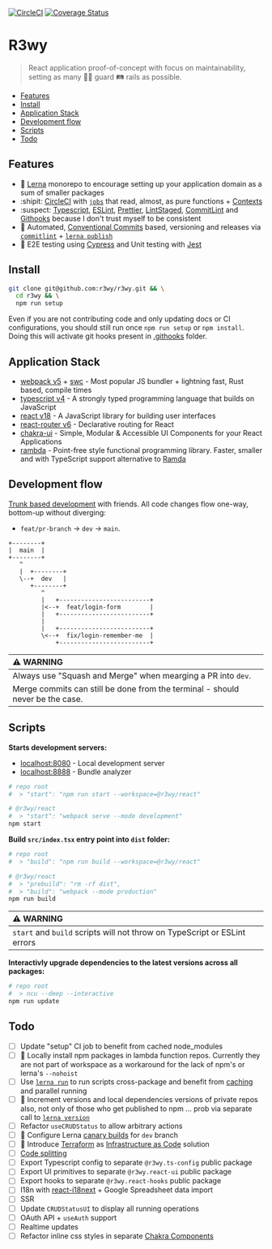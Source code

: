 <!-- markdownlint-disable first-line-h1 -->

[![CircleCI](https://dl.circleci.com/status-badge/img/gh/r3wy/r3wy/tree/main.svg?style=svg)](https://dl.circleci.com/status-badge/redirect/gh/r3wy/r3wy/tree/main)
[![Coverage Status](https://coveralls.io/repos/github/r3wy/r3wy/badge.svg)](https://coveralls.io/github/r3wy/r3wy)

# R3wy

> React application proof-of-concept with focus on maintainability, setting as
> many :guardsman: guard :railway_track: rails as possible.

<!-- vim-markdown-toc GFM -->

- [Features](#features)
- [Install](#install)
- [Application Stack](#application-stack)
- [Development flow](#development-flow)
- [Scripts](#scripts)
- [Todo](#todo)

<!-- vim-markdown-toc -->

## Features

- :dragon: [Lerna][intro_lerna] monorepo to encourage setting up your
  application domain as a sum of smaller packages
- :shipit: [CircleCI][intro_circleci] with [`jobs`][intro_cci-jobs] that read,
  almost, as pure functions + [Contexts][intro_cci-context]
- :suspect: [Typescript][intro_typescript], [ESLint][intro_eslint],
  [Prettier][intro_prettier], [LintStaged][intro_lint-staged],
  [CommitLint][intro_commit-lint] and [Githooks][intro_githooks] because I
  don't trust myself to be consistent
- :love_letter: Automated, [Conventional
  Commits][intro_conventional-commits] based, versioning and releases via
  [`commitlint`][intro_commit-lint] + [`lerna publish`][intro_lerna-publish]
- :hammer: E2E testing using [Cypress][intro_cypress] and Unit testing with
  [Jest][intro_jest]

[intro_circleci]: https://circleci.com
[intro_cci-jobs]: /.circleci/config.yml#27
[intro_conventional-commits]: https://www.conventionalcommits.org
[intro_lerna]: https://lerna.js.org
[intro_cci-context]: https://circleci.com/docs/contexts
[intro_typescript]: https://www.typescriptlang.org
[intro_eslint]: https://eslint.org
[intro_prettier]: https://prettier.io
[intro_lint-staged]: https://github.com/okonet/lint-staged
[intro_githooks]: https://git-scm.com/docs/githooks
[intro_commit-lint]: https://commitlint.js.org
[intro_lerna-publish]: https://lerna.js.org/docs/features/version-and-publish
[intro_cypress]: https://www.cypress.io
[intro_jest]: https://jestjs.io

## Install

```bash
git clone git@github.com:r3wy/r3wy.git && \
  cd r3wy && \
  npm run setup
```

Even if you are not contributing code and only updating docs or CI
configurations, you should still run once `npm run setup` or `npm install`.
Doing this will activate git hooks present in [.githooks](/.githooks) folder.

## Application Stack

- [webpack v5][app-stack_webpack] + [swc][app-stack_swc] - Most popular JS
  bundler + lightning fast, Rust based, compile times
- [typescript v4][app-stack_ts] - A strongly typed programming language that
  builds on JavaScript
- [react v18][app-stack_react] - A JavaScript library for building user
  interfaces
- [react-router v6][app-stack_react-router] - Declarative routing for React
- [chakra-ui][app-stack_chakra] - Simple, Modular & Accessible UI
  Components for your React Applications
- [rambda][app-stack_rambda] - Point-free style functional programming library.
  Faster, smaller and with TypeScript support alternative to
  [Ramda](https://ramdajs.com/)

[app-stack_react]: https://github.com/facebook/react
[app-stack_react-router]: https://github.com/remix-run/react-router
[app-stack_chakra]: https://github.com/chakra-ui/chakra-ui
[app-stack_rambda]: https://github.com/selfrefactor/rambda
[app-stack_ts]: https://www.typescriptlang.org
[app-stack_webpack]: https://github.com/webpack/webpack
[app-stack_swc]: https://swc.rs

## Development flow

[Trunk based development](https://trunkbaseddevelopment.com/) with friends. All
code changes flow one-way, bottom-up without diverging:

- `feat/pr-branch` -> `dev` -> `main`.

```text
+--------+
|  main  |
+--------+
   ^
   |  +--------+
   \--+  dev   |
      +--------+
         ^
         |   +-------------------------+
         |<--+  feat/login-form        |
         |   +-------------------------+
         |
         |   +-------------------------+
         \<--+  fix/login-remember-me  |
             +-------------------------+
```

| :warning: WARNING                                                             |
| :---------------------------------------------------------------------------- |
| Always use "Squash and Merge" when mearging a PR into `dev`.                  |
| Merge commits can still be done from the terminal - should never be the case. |

## Scripts

**Starts development servers:**

- [localhost:8080](http://localhost:8080) - Local development server
- [localhost:8888](http://localhost:8888) - Bundle analyzer

```bash
# repo root 
#  > "start": "npm run start --workspace=@r3wy/react"

# @r3wy/react
#  > "start": "webpack serve --mode development"
npm start
```

**Build `src/index.tsx` entry point into `dist` folder:**

```bash
# repo root
#  > "build": "npm run build --workspace=@r3wy/react"

# @r3wy/react
#  > "prebuild": "rm -rf dist",
#  > "build": "webpack --mode production"
npm run build
```

| :warning: WARNING                                                         |
| :------------------------------------------------------------------------ |
| `start` and `build` scripts will not throw on TypeScript or ESLint errors |

**Interactivly upgrade dependencies to the latest versions across all packages:**

```bash
# repo root
#  > ncu --deep --interactive
npm run update
```

## Todo

- [ ] Update "setup" CI job to benefit from cached node_modules
- [ ] :red_circle: Locally install npm packages in lambda function repos.
  Currently they are not part of workspace as a workaround for the lack of
  npm's or lerna's `--nohoist`
- [ ] Use [`lerna run`][todo_lerna-run] to run scripts cross-package and
  benefit from [caching][todo_lerna-cache] and parallel running
- [ ] :red_circle: Increment versions and local dependencies versions of
  private repos also, not only of those who get published to npm ... prob via
  separate call to [`lerna version`][todo_lerna-version]
- [ ] Refactor `useCRUDStatus` to allow arbitrary actions
- [ ] :red_circle: Configure Lerna [canary builds][todo_lerna-canary] for `dev`
  branch
- [ ] :red_circle: Introduce [Terraform][todo_terraform] as [Infrastructure as
  Code][todo_iac] solution
- [ ] [Code splitting][todo_code-splitting]
- [ ] Export Typescript config to separate `@r3wy.ts-config` public package
- [ ] Export UI primitives to separate `@r3wy.react-ui` public package
- [ ] Export hooks to separate `@r3wy.react-hooks` public package
- [ ] I18n with [react-i18next][todo_react-i18next] + Google Spreadsheet data
  import
- [ ] SSR
- [ ] Update `CRUDStatusUI` to display all running operations
- [ ] OAuth API + `useAuth` support
- [ ] Realtime updates
- [ ] Refactor inline css styles in separate [Chakra Components][todo_chakra-components]

[todo_lerna-version]: https://github.com/lerna/lerna/tree/main/commands/version#readme
[todo_lerna-run]: https://github.com/lerna/lerna/tree/main/commands/run
[todo_lerna-cache]: https://lerna.js.org/docs/concepts/how-caching-works
[todo_terraform]: https://www.terraform.io
[todo_iac]: https://en.wikipedia.org/wiki/Infrastructure_as_code
[todo_react-i18next]: https://react.i18next.com
[todo_chakra-components]: https://chakra-ui.com/docs/styled-system/component-style
[todo_code-splitting]: https://www.copycat.dev/blog/react-lazy
[todo_lerna-canary]: https://github.com/lerna/lerna/tree/main/commands/publish#--canary
